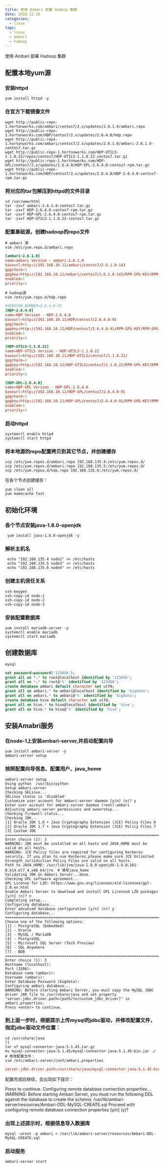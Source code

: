 ```yaml
---
title: 使用 Ambari 部署 Hadoop 集群
date: 2018-12-18
categories:
  - linux
tags:
  - linux
  - ambari
  - hadoop
---
```


使用 Ambari 部署 Hadoop 集群
<!-- more -->

## 配置本地yum源
### 安装httpd
```shell
yum install httpd -y
```
### 在官方下载镜像文件
```shell
wget http://public-repo-1.hortonworks.com/ambari/centos7/2.x/updates/2.6.1.0/ambari.repo
wget http://public-repo-1.hortonworks.com/HDP/centos7/2.x/updates/2.6.4.0/hdp.repo
wget http://public-repo-1.hortonworks.com/ambari/centos7/2.x/updates/2.6.1.0/ambari-2.6.1.0-centos7.tar.gz
wget http://public-repo-1.hortonworks.com/HDP-UTILS-1.1.0.22/repos/centos7/HDP-UTILS-1.1.0.22-centos7.tar.gz
wget http://public-repo-1.hortonworks.com/HDP-GPL/centos7/2.x/updates/2.6.4.0/HDP-GPL-2.6.4.0-centos7-rpm.tar.gz
wget http://public-repo-1.hortonworks.com/HDP/centos7/2.x/updates/2.6.4.0/HDP-2.6.4.0-centos7-rpm.tar.gz
```
### 将对应的tar包解压到httpd的文件目录
```shell
cd /var/www/html
tar -zxvf ambari-2.6.1.0-centos7.tar.gz
tar -zxvf HDP-2.6.4.0-centos7-rpm.tar.gz 
tar -zxvf HDP-GPL-2.6.4.0-centos7-rpm.tar.gz 
tar -zxvf HDP-UTILS-1.1.0.22-centos7.tar.gz
```
### 配置基础源，创建hadoop的repo文件

```shell
# ambari 源
vim /etc/yum.repo.d/ambari.repo
```
```conf
[ambari-2.6.1.0]
name=ambari Version - ambari-2.6.1.0
baseurl=http://192.168.10.11/ambari/centos7/2.6.1.0-143
gpgcheck=1
gpgkey=http://192.168.10.11/ambari/centos7/2.6.1.0-143/RPM-GPG-KEY/RPM-GPG-KEY-Jenkins
enabled=1
priority=1
```

```shell
# hadoop源
vim /etc/yum.repo.d/hdp.repo
```
```conf
#VERSION_NUMBER=2.6.4.0-91
[HDP-2.6.4.0]
name=HDP Version - HDP-2.6.4.0
baseurl=http://192.168.10.11/HDP/centos7/2.6.4.0-91
gpgcheck=1
gpgkey=http://192.168.10.11/HDP/centos7/2.6.4.0-91/RPM-GPG-KEY/RPM-GPG-KEY-Jenkins
enabled=1
priority=1

[HDP-UTILS-1.1.0.22]
name=HDP-UTILS Version - HDP-UTILS-1.1.0.22
baseurl=http://192.168.10.11/HDP-UTILS/centos7/1.1.0.22/
gpgcheck=1
gpgkey=http://192.168.10.11/HDP-UTILS/centos7/1.1.0.22/RPM-GPG-KEY/RPM-GPG-KEY-Jenkins
enabled=1
priority=1

[HDP-GPL-2.6.4.0]
name=HDP-GPL Version - HDP-GPL-2.6.4.0
baseurl=http://192.168.10.11/HDP-GPL/centos7/2.6.4.0-91
gpgcheck=1
gpgkey=http://192.168.10.11/HDP-GPL/centos7/2.6.4.0-91/RPM-GPG-KEY/RPM-GPG-KEY-Jenkins
enabled=1
priority=1
```
### 启动httpd
```shell
systemctl enable httpd
systemctl start httpd
```
### 将本地源的repo配置拷贝到其它节点，并创建缓存
```shell
scp /etc/yum.repos.d/ambari.repo 192.168.135.4:/etc/yum.repos.d/
scp /etc/yum.repos.d/ambari.repo 192.168.135.5:/etc/yum.repos.d/
scp /etc/yum.repos.d/hdp.repo 192.168.135.6:/etc/yum.repos.d/
```
在各个节点创建缓存：

```shell
yum clean all
yum makecache fast
```

## 初始化环境
### 各个节点安装java-1.8.0-openjdk
```shell
 yum install java-1.8.0-openjdk -y
 ```
### 解析主机名
```shell
 echo "192.168.135.4 node2" >> /etc/hosts
 echo "192.168.135.5 node3" >> /etc/hosts
 echo "192.168.135.6 node4" >> /etc/hosts
 ```
### 创建主机信任关系
```shell
ssh-keygen
ssh-copy-id node-1
ssh-copy-id node-2
ssh-copy-id node-3
```

### 安装配置数据库
```shell
yum install mariadb-server -y
systemctl enable mariadb
systemctl start mariadb
```
## 创建数据库
```shell
mysql
```
```sql
set password=password('123456');
grant all on *.* to root@localhost identified by '123456';
grant all on *.* to root@'%' identified by '123456';
create database ambari default character set utf8;
grant all on ambari.* to ambari@localhost identified by 'bigdata';
grant all on ambari.* to ambari@'%' identified by 'bigdata';
create database hive default character set utf8;
grant all on hive.* to hive@localhost identified by 'hive';
grant all on hive.* to hive@'%' identified by 'hive';
```

## 安装Amabri服务
### 在node-1上安装ambari-server,并启动配置向导
```shell
yum install ambari-server -y
ambari-server setup
```


### 按照配置向导信息、配置用户、java_home

```shell
ambari-server setup
Using python  /usr/bin/python
Setup ambari-server
Checking SELinux...
SELinux status is 'disabled'
Customize user account for ambari-server daemon [y/n] (n)? y
Enter user account for ambari-server daemon (root):ambari  
Adjusting ambari-server permissions and ownership...
Checking firewall status...
Checking JDK...
[1] Oracle JDK 1.8 + Java Cryptography Extension (JCE) Policy Files 8
[2] Oracle JDK 1.7 + Java Cryptography Extension (JCE) Policy Files 7
[3] Custom JDK
==============================================================================
Enter choice (1): 3
WARNING: JDK must be installed on all hosts and JAVA_HOME must be valid on all hosts.
WARNING: JCE Policy files are required for configuring Kerberos security. If you plan to use Kerberos,please make sure JCE Unlimited Strength Jurisdiction Policy Files are valid on all hosts.
Path to JAVA_HOME: /usr/lib/jvm/java-1.8.0-openjdk-1.8.0.161-0.b14.el7_4.x86_64/jre  # 填写java_home
Validating JDK on Ambari Server...done.
Checking GPL software agreement...
GPL License for LZO: https://www.gnu.org/licenses/old-licenses/gpl-2.0.en.html
Enable Ambari Server to download and install GPL Licensed LZO packages [y/n] (n)? n
Completing setup...
Configuring database...
Enter advanced database configuration [y/n] (n)? y  
Configuring database...
==============================================================================
Choose one of the following options:
[1] - PostgreSQL (Embedded)
[2] - Oracle
[3] - MySQL / MariaDB
[4] - PostgreSQL
[5] - Microsoft SQL Server (Tech Preview)
[6] - SQL Anywhere
[7] - BDB
==============================================================================
Enter choice (1): 3
Hostname (localhost): 
Port (3306): 
Database name (ambari): 
Username (ambari): 
Enter Database Password (bigdata): 
Configuring ambari database...
WARNING: Before starting Ambari Server, you must copy the MySQL JDBC driver JAR file to /usr/share/java and set property "server.jdbc.driver.path=[path/to/custom_jdbc_driver]" in ambari.properties.
Press <enter> to continue.
```
### 到上面一步时，根据提示上传mysql的jdbc驱动，并修改配置文件，指定jdbc驱动文件位置：
```shell
cd /usr/share/java
ll
tar xf mysql-connector-java-5.1.45.tar.gz 
mv mysql-connector-java-5.1.45/mysql-connector-java-5.1.45-bin.jar ./
# 修改配置文件：
vim /etc/ambari-server/conf/ambari.properties 
```
```conf
server.jdbc.driver.path=/usr/share/java/mysql-connector-java-5.1.45-bin.jar
```
配置完成后继续，会出现如下提示：

Press <enter> to continue.
Configuring remote database connection properties...
WARNING: Before starting Ambari Server, you must run the following DDL against the database to create the schema: /var/lib/ambari-server/resources/Ambari-DDL-MySQL-CREATE.sql
Proceed with configuring remote database connection properties [y/n] (y)? 
### 出现上述提示时，根据信息导入数据库
```
mysql -uroot -p ambari < /var/lib/ambari-server/resources/Ambari-DDL-MySQL-CREATE.sql
```
### 启动服务
```shell
ambari-server start
```
